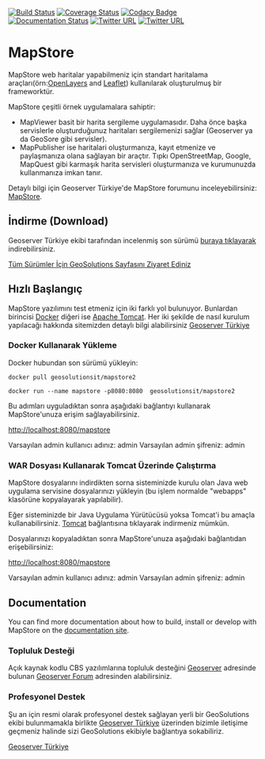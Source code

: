 [![Build Status](https://travis-ci.org/geosolutions-it/MapStore2.svg?branch=master)](https://travis-ci.org/geosolutions-it/MapStore2)
[![Coverage Status](https://coveralls.io/repos/github/geosolutions-it/MapStore2/badge.svg?branch=master)](https://coveralls.io/github/geosolutions-it/MapStore2?branch=master)
[![Codacy Badge](https://api.codacy.com/project/badge/Grade/1648d484427346e2877006dc287379b6)](https://app.codacy.com/app/geosolutions/MapStore2?utm_source=github.com&utm_medium=referral&utm_content=geosolutions-it/MapStore2&utm_campaign=badger)
[![Documentation Status](https://readthedocs.org/projects/mapstore2/badge/?version=latest)](https://mapstore.readthedocs.io/en/latest/?badge=latest)
[![Twitter URL](https://img.shields.io/twitter/url/https/twitter.com/fold_left.svg?style=social&label=Follow%20%40mapstore2)](https://twitter.com/mapstore2)
[![Twitter URL](https://img.shields.io/twitter/url/https/twitter.com/fold_left.svg?style=social&label=Follow%20%40GeoserverTR)](https://twitter.com/geoservertr)

MapStore
========
MapStore web haritalar yapabilmeniz için standart haritalama araçları(örn:[OpenLayers](http://openlayers.org/) and [Leaflet](http://leafletjs.com/)) kullanılarak oluşturulmuş bir frameworktür.

MapStore çeşitli örnek uygulamalara sahiptir:
 * MapViewer basit bir harita sergileme uygulamasıdır. Daha önce başka servislerle oluşturduğunuz haritaları sergilemenizi sağlar (Geoserver ya da GeoSore gibi servisler).
 * MapPublisher ise haritalari oluşturmanıza, kayıt etmenize ve paylaşmanıza olana sağlayan bir araçtır. Tıpkı OpenStreetMap, Google, MapQuest gibi karmaşık harita servisleri oluşturmanıza ve kurumunuzda kullanmanıza imkan tanır.

Detaylı bilgi için Geoserver Türkiye'de MapStore forumunu inceleyebilirsiniz: [MapStore](https://forum.geoserver.com.tr/mapstore).

İndirme (Download)
------------
Geoserver Türkiye ekibi tarafından incelenmiş son sürümü [buraya tıklayarak](https://github.com/kozbilge/MapStore2/archive/master.zip) indirebilirsiniz.

[Tüm Sürümler İçin GeoSolutions Sayfasını Ziyaret Ediniz](https://github.com/geosolutions-it/MapStore2/releases)

Hızlı Başlangıç
------------
MapStore yazılımını test etmeniz için iki farklı yol bulunuyor. Bunlardan birincisi [Docker](https://www.docker.com/) diğeri ise [Apache Tomcat](http://tomcat.apache.org/).
Her iki şekilde de nasıl kurulum yapılacağı hakkında sitemizden detaylı bilgi alabilirsiniz [Geoserver Türkiye](http://www.geoserver.com.tr/)

### Docker Kullanarak Yükleme

Docker hubundan son sürümü yükleyin:

`docker pull geosolutionsit/mapstore2`

`docker run --name mapstore -p8080:8080  geosolutionsit/mapstore2`

Bu adımları uyguladıktan sonra aşağıdaki bağlantıyı kullanarak MapStore'unuza erişim sağlayabilirsiniz.

[http://localhost:8080/mapstore](http://localhost:8080/mapstore)

Varsayılan admin kullanıcı adınız: admin
Varsayılan admin şifreniz: admin

### WAR Dosyası Kullanarak Tomcat Üzerinde Çalıştırma

MapStore dosyalarını indirdikten sorna sisteminizde kurulu olan Java web uygulama servisine dosyalarınızı yükleyin (bu işlem normalde "webapps" klasörüne kopyalayarak yapılabilir). 

Eğer sisteminizde bir Java Uygulama Yürütücüsü yoksa Tomcat'i bu amaçla kullanabilirsiniz. [Tomcat](https://tomcat.apache.org/download-70.cgi) bağlantısına tıklayarak indirmeniz mümkün.

Dosyalarınızı kopyaladıktan sonra MapStore'unuza aşağıdaki bağlantıdan erişebilirsiniz:

[http://localhost:8080/mapstore](http://localhost:8080/mapstore)

Varsayılan admin kullanıcı adınız: admin
Varsayılan admin şifreniz: admin

Documentation
-------------
You can find more documentation about how to build, install or develop with MapStore on the [documentation site](https://mapstore.readthedocs.io/en/latest/).

### Topluluk Desteği

Açık kaynak kodlu CBS yazılımlarına topluluk desteğini [Geoserver](https://www.geoserver.com.tr) adresinde bulunan [Geoserver Forum](https://www.geoserver.com.tr) adresinden alabilirsiniz.

### Profesyonel Destek

Şu an için resmi olarak profesyonel destek sağlayan yerli bir GeoSolutions ekibi bulunmamakla birlikte [Geoserver Türkiye](https://www.geoserver.com.tr) üzerinden bizimle iletişime geçmeniz halinde sizi GeoSolutions ekibiyle bağlantıya sokabiliriz.

[Geoserver Türkiye](https://www.geoserver.com.tr)
